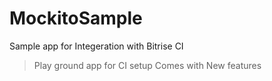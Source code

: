 # MockitoSample
Sample app for Integeration with Bitrise CI

>Play ground app for CI setup
>Comes with New features

